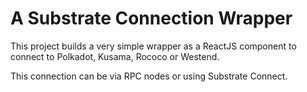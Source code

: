 # A Substrate Connection Wrapper

This project builds a very simple wrapper as a ReactJS component to connect to Polkadot, Kusama, Rococo or Westend.

This connection can be via RPC nodes or using Substrate Connect.